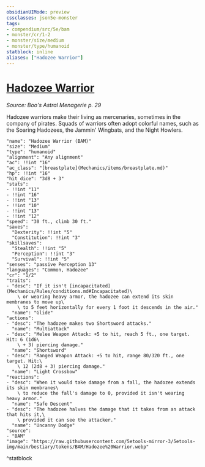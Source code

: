 ```yaml
---
obsidianUIMode: preview
cssclasses: json5e-monster
tags:
- compendium/src/5e/bam
- monster/cr/1-2
- monster/size/medium
- monster/type/humanoid
statblock: inline
aliases: ["Hadozee Warrior"]
---
```

# [Hadozee Warrior](Mechanics\bestiary\humanoid/hadozee-warrior-bam.md)
*Source: Boo's Astral Menagerie p. 29*  

Hadozee warriors make their living as mercenaries, sometimes in the company of pirates. Squads of warriors often adopt colorful names, such as the Soaring Hadozees, the Jammin' Wingbats, and the Night Howlers.

```statblock
"name": "Hadozee Warrior (BAM)"
"size": "Medium"
"type": "humanoid"
"alignment": "Any alignment"
"ac": !!int "16"
"ac_class": "[breastplate](Mechanics/items/breastplate.md)"
"hp": !!int "16"
"hit_dice": "3d8 + 3"
"stats":
- !!int "11"
- !!int "16"
- !!int "13"
- !!int "10"
- !!int "13"
- !!int "12"
"speed": "30 ft., climb 30 ft."
"saves":
  "Dexterity": !!int "5"
  "Constitution": !!int "3"
"skillsaves":
  "Stealth": !!int "5"
  "Perception": !!int "3"
  "Survival": !!int "5"
"senses": "passive Perception 13"
"languages": "Common, Hadozee"
"cr": "1/2"
"traits":
- "desc": "If it isn't [incapacitated](Mechanics/Rules/conditions.md#Incapacitated)\
    \ or wearing heavy armor, the hadozee can extend its skin membranes to move up\
    \ to 5 feet horizontally for every 1 foot it descends in the air."
  "name": "Glide"
"actions":
- "desc": "The hadozee makes two Shortsword attacks."
  "name": "Multiattack"
- "desc": "Melee Weapon Attack: +5 to hit, reach 5 ft., one target. Hit: 6 (1d6\
    \ + 3) piercing damage."
  "name": "Shortsword"
- "desc": "Ranged Weapon Attack: +5 to hit, range 80/320 ft., one target. Hit:\
    \ 12 (2d8 + 3) piercing damage."
  "name": "Light Crossbow"
"reactions":
- "desc": "When it would take damage from a fall, the hadozee extends its skin membranes\
    \ to reduce the fall's damage to 0, provided it isn't wearing heavy armor."
  "name": "Safe Descent"
- "desc": "The hadozee halves the damage that it takes from an attack that hits it,\
    \ provided it can see the attacker."
  "name": "Uncanny Dodge"
"source":
- "BAM"
"image": "https://raw.githubusercontent.com/5etools-mirror-3/5etools-img/main/bestiary/tokens/BAM/Hadozee%20Warrior.webp"
```
^statblock